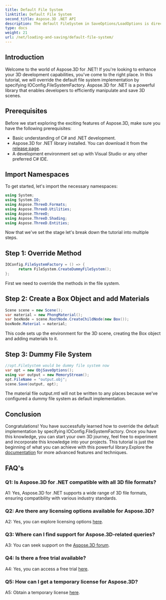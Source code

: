 ```yaml
---
title: Default File System
linktitle: Default File System
second_title: Aspose.3D .NET API
description: The default FileSystem in SaveOptions/LoadOptions is directory-based file system,You can override the default implementation by specify it through IOConfig.FileSystemFactory.
type: docs
weight: 21
url: /net/loading-and-saving/default-file-system/
---
```

## Introduction

Welcome to the world of Aspose.3D for .NET! If you're looking to enhance your 3D development capabilities, you've come to the right place. In this tutorial, we will override the default file system implementation by specifying IOConfig.FileSystemFactory. Aspose.3D for .NET is a powerful library that enables developers to efficiently manipulate and save 3D scenes.

## Prerequisites

Before we start exploring the exciting features of Aspose.3D, make sure you have the following prerequisites:

- Basic understanding of C# and .NET development.
- Aspose.3D for .NET library installed. You can download it from the [release page](https://releases.aspose.com/3d/net/).
- A development environment set up with Visual Studio or any other preferred C# IDE.

## Import Namespaces

To get started, let's import the necessary namespaces:

```csharp
using System;
using System.IO;
using Aspose.ThreeD.Formats;
using Aspose.ThreeD.Utilities;
using Aspose.ThreeD;
using Aspose.ThreeD.Shading;
using Aspose.ThreeD.Entities;
```

Now that we've set the stage let's break down the tutorial into multiple steps.

## Step 1: Override Method
```csharp
IOConfig.FileSystemFactory = () => {
      return FileSystem.CreateDummyFileSystem();
};
```

First we need to override the methods in the file system.


## Step 2: Create a Box Object and add Materials

```csharp
Scene scene = new Scene();
var material = new PhongMaterial();
var boxNode = scene.RootNode.CreateChildNode(new Box());
boxNode.Material = material;
```

This code sets up the environment for the 3D scene, creating the Box object and adding materials to it.


## Step 3: Dummy File System

```csharp
//opt.FileSystem would be dummy file system now
var opt = new ObjSaveOptions();
using var output = new MemoryStream();
opt.FileName = "output.obj";
scene.Save(output, opt);
```

The material file output.mtl will not be written to any places because we've configured a dummy file system as default implementation.

## Conclusion

Congratulations! You have successfully learned how to override the default implementation by specifying IOConfig.FileSystemFactory. Once you have this knowledge, you can start your own 3D journey, feel free to experiment and incorporate this knowledge into your projects. This tutorial is just the beginning of what you can achieve with this powerful library.Explore the [documentation](https://reference.aspose.com/3d/net/) for more advanced features and techniques.

## FAQ's

### Q1: Is Aspose.3D for .NET compatible with all 3D file formats?

A1: Yes, Aspose.3D for .NET supports a wide range of 3D file formats, ensuring compatibility with various industry standards.

### Q2: Are there any licensing options available for Aspose.3D?

A2: Yes, you can explore licensing options [here](https://purchase.aspose.com/buy).

### Q3: Where can I find support for Aspose.3D-related queries?

A3: You can seek support on the [Aspose.3D forum](https://forum.aspose.com/c/3d/18).

### Q4: Is there a free trial available?

A4: Yes, you can access a free trial [here](https://releases.aspose.com/).

### Q5: How can I get a temporary license for Aspose.3D?

A5: Obtain a temporary license [here](https://purchase.aspose.com/temporary-license/).
